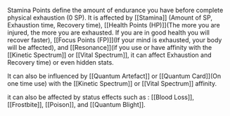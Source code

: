 Stamina Points define the amount of endurance you have before complete physical exhaustion (0 SP). It is affected by [[Stamina]] (Amount of SP, Exhaustion time, Recovery time), [[Health Points (HP)]](The more you are injured, the more you are exhausted. If you are in good health you will recover faster), [[Focus Points (FP)]](If your mind is exhausted, your body will be affected), and [[Resonance]](if you use or have affinity with the [[Kinetic Spectrum]] or [[Vital Spectrum]], it can affect Exhaustion and Recovery time) or even hidden stats.

It can also be influenced by [[Quantum Artefact]] or [[Quantum Card]](On one time use) with the [[Kinetic Spectrum]] or [[Vital Spectrum]] affinity.

it can also be affected by status effects such as : [[Blood Loss]], [[Frostbite]], [[Poison]], and [[Quantum Blight]].